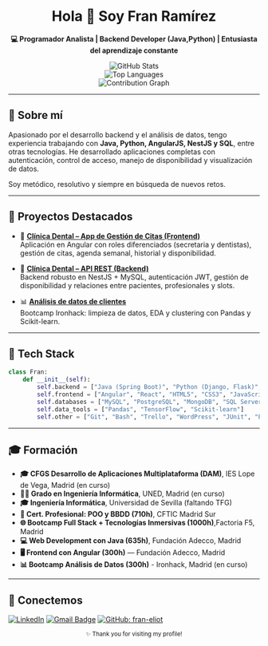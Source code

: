 <div align="center">

  <h1>Hola 👋 Soy Fran Ramírez</h1>
  <p><strong>💻 Programador Analista | Backend Developer (Java,Python) | Entusiasta del aprendizaje constante</strong></p>

  <img src="https://github-readme-stats.vercel.app/api?username=fran-eliot&show_icons=true&theme=default&border_radius=10" alt="GitHub Stats" />
  <br />
  <img src="https://github-readme-stats.vercel.app/api/top-langs/?username=fran-eliot&layout=compact&theme=default&border_radius=10" alt="Top Languages" />
  <br />
  <img src="https://github-readme-activity-graph.vercel.app/graph?username=fran-eliot&theme=github-light" alt="Contribution Graph" />
</div>

---

## 🚀 Sobre mí

Apasionado por el desarrollo backend y el análisis de datos, tengo experiencia trabajando con **Java, Python, AngularJS, NestJS y SQL**, entre otras tecnologías. He desarrollado aplicaciones completas con autenticación, control de acceso, manejo de disponibilidad y visualización de datos.

Soy metódico, resolutivo y siempre en búsqueda de nuevos retos.

---

## 💼 Proyectos Destacados

- 🦷 **[Clínica Dental – App de Gestión de Citas (Frontend)](https://github.com/fran-eliot/dental-front)**  
  Aplicación en Angular con roles diferenciados (secretaria y dentistas), gestión de citas, agenda semanal, historial y disponibilidad.

- 🧠 **[Clínica Dental – API REST (Backend)](https://github.com/fran-eliot/dental-back)**  
  Backend robusto en NestJS + MySQL, autenticación JWT, gestión de disponibilidad y relaciones entre pacientes, profesionales y slots.

- 📊 **[Análisis de datos de clientes](https://github.com/fran-eliot/data-analysis-clientes)**  
  Bootcamp Ironhack: limpieza de datos, EDA y clustering con Pandas y Scikit-learn.

---

## 🧰 Tech Stack

```python
class Fran:
    def __init__(self):
        self.backend = ["Java (Spring Boot)", "Python (Django, Flask)", "PHP (Symfony)", "Typescript (NestJS)"]
        self.frontend = ["Angular", "React", "HTML5", "CSS3", "JavaScript", "Bootstrap"]
        self.databases = ["MySQL", "PostgreSQL", "MongoDB", "SQL Server", "DB2"]
        self.data_tools = ["Pandas", "TensorFlow", "Scikit-learn"]
        self.other = ["Git", "Bash", "Trello", "WordPress", "JUnit", "PyTest", "PHPUnit", "AWS"]
```
---
 ## 🎓 Formación

- **🎓 CFGS Desarrollo de Aplicaciones Multiplataforma (DAM)**, IES Lope de Vega, Madrid (en curso)
- **🧑‍🎓 Grado en Ingeniería Informática**,  UNED, Madrid (en curso)
- **🎓 Ingeniería Informática**, Universidad de Sevilla (faltando TFG)
- **🧾 Cert. Profesional: POO y BBDD (710h)**, CFTIC Madrid Sur
- **🌐 Bootcamp Full Stack + Tecnologías Inmersivas (1000h)**,Factoria F5, Madrid
- **💻 Web Development con Java (635h)**, Fundación Adecco, Madrid
- **🖥️ Frontend con Angular (300h)** — Fundación Adecco, Madrid
- **📊 Bootcamp Análisis de Datos (300h)** - Ironhack, Madrid (en curso)

---
## 🤝 Conectemos

[![LinkedIn](https://img.shields.io/badge/LinkedIn-franeliot-blue?style=flat-square&logo=linkedin)](https://www.linkedin.com/in/franeliot/)
[![Gmail Badge](https://img.shields.io/badge/-ramirez.martin.francisco@gmail.com-c14438?style=flat-square&logo=Gmail&logoColor=white&link=mailto:ramirez.martin.francisco@gmail.com)](mailto:ramirez.martin.francisco@gmail.com)
[![GitHub: fran-eliot](https://img.shields.io/github/followers/fran-eliot?label=follow&style=social)](https://github.com/fran-eliot)

<div align="center"> <small>✨ Thank you for visiting my profile!</small> </div> 


